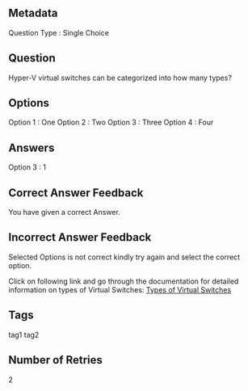 ## Metadata
Question Type : Single Choice

## Question
Hyper-V virtual switches can be categorized into how many types?

## Options
Option 1 : One Option 2 : Two Option 3 : Three Option 4 : Four

## Answers
Option 3 : 1

## Correct Answer Feedback
You have given a correct Answer.

## Incorrect Answer Feedback
Selected Options is not correct kindly try again and select the correct option.

Click on following link and go through the documentation for detailed information on types of Virtual Switches: [Types of Virtual Switches](https://learn.microsoft.com/en-us/virtualization/hyper-v-on-windows/quick-start/connect-to-network)

## Tags
tag1
tag2

## Number of Retries
2